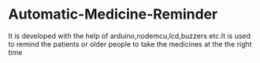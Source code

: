 # Automatic-Medicine-Reminder

It is developed with the help of arduino,nodemcu,lcd,buzzers etc.It is used to remind the patients or older people to take the medicines at the
the right time
